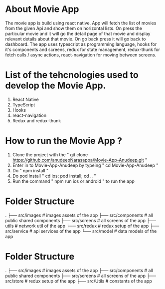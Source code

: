 # About Movie App
  The movie app is build using react native. App will fetch the list of movies from the given Api and show them on 
  horizontal lists. On press the particular movie and it will go the detail page of that movie and display relevant 
  details about that movie. On go back press it will go back to dashboard. The app uses typescript as programming language, 
  hooks for it's components and screens, redux for state management, redux-thunk for fetch calls / async actions, 
  react-navigation for moving between screens. 

# List of the tehcnologies used to develop the Movie App.
  1. React Native
  2. TypeScript
  3. Hooks
  4. react-navigation
  5. Redux and redux-thunk


# How to run the Movie App ?
  1. Clone the project with the " git clone https://github.com/anudeepNarasappa/Movie-App-Anudeep.git "
  2. Enter in to Movie-App-Anudeep by typeing " cd Movie-App-Anudeep "
  3. Do " npm install "
  4. Do pod install " cd ios; pod install; cd .. "
  5. Run the command " npm run ios or android " to run the app
  
  # Folder Structure
   .
   ├── src/images                  # images assets of the app
   ├── src/components              # all public shared components
   ├── src/screens                 # all screens of the app
   ├── utils                       # network util of the app
   ├── src/redux                   # redux setup of the app
   ├── src/service                 # api services of the app
   └── src/model                   # data models of the app


# Folder Structure
   .
   ├── src/images                  # images assets of the app
   ├── src/components              # all public shared components
   ├── src/screens                 # all screens of the app
   ├── src/store                   # redux setup of the app
   ├── src/Utils                   # constants of the app
